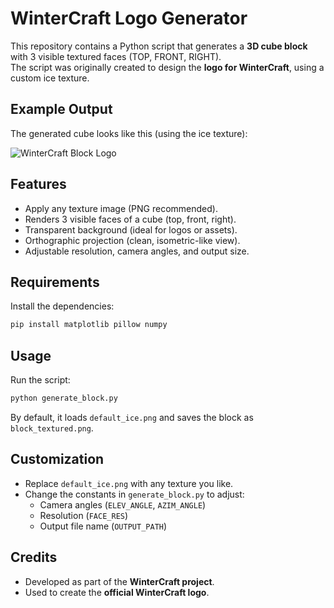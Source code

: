 # WinterCraft Logo Generator

This repository contains a Python script that generates a **3D cube
block** with 3 visible textured faces (TOP, FRONT, RIGHT).\
The script was originally created to design the **logo for
WinterCraft**, using a custom ice texture.

## Example Output

The generated cube looks like this (using the ice texture):

![WinterCraft Block Logo](block_textured.png)

## Features

-   Apply any texture image (PNG recommended).
-   Renders 3 visible faces of a cube (top, front, right).
-   Transparent background (ideal for logos or assets).
-   Orthographic projection (clean, isometric-like view).
-   Adjustable resolution, camera angles, and output size.

## Requirements

Install the dependencies:

``` bash
pip install matplotlib pillow numpy
```

## Usage

Run the script:

``` bash
python generate_block.py
```

By default, it loads `default_ice.png` and saves the block as
`block_textured.png`.

## Customization

-   Replace `default_ice.png` with any texture you like.
-   Change the constants in `generate_block.py` to adjust:
    -   Camera angles (`ELEV_ANGLE`, `AZIM_ANGLE`)
    -   Resolution (`FACE_RES`)
    -   Output file name (`OUTPUT_PATH`)

## Credits

-   Developed as part of the **WinterCraft project**.
-   Used to create the **official WinterCraft logo**.
